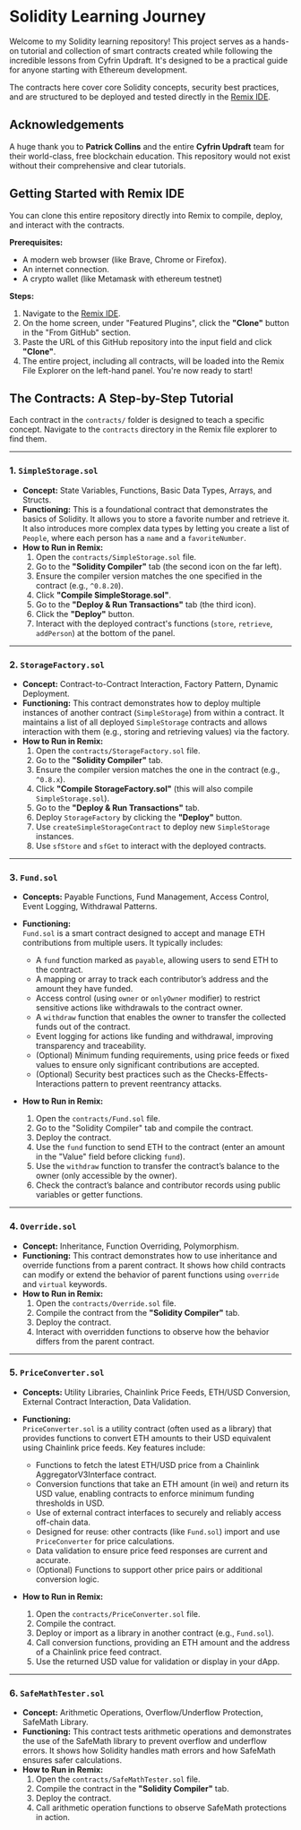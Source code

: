 # Solidity Learning Journey

Welcome to my Solidity learning repository! This project serves as a hands-on tutorial and collection of smart contracts created while following the incredible lessons from Cyfrin Updraft. It's designed to be a practical guide for anyone starting with Ethereum development.

The contracts here cover core Solidity concepts, security best practices, and are structured to be deployed and tested directly in the [Remix IDE](https://remix.ethereum.org/).

## Acknowledgements

A huge thank you to **Patrick Collins** and the entire **Cyfrin Updraft** team for their world-class, free blockchain education. This repository would not exist without their comprehensive and clear tutorials.

## Getting Started with Remix IDE

You can clone this entire repository directly into Remix to compile, deploy, and interact with the contracts.

**Prerequisites:**
*   A modern web browser (like Brave, Chrome or Firefox).
*   An internet connection.
*   A crypto wallet (like Metamask with ethereum testnet)

**Steps:**

1.  Navigate to the [Remix IDE](https://remix.ethereum.org/).
2.  On the home screen, under "Featured Plugins", click the **"Clone"** button in the "From GitHub" section.
3.  Paste the URL of this GitHub repository into the input field and click **"Clone"**.
4.  The entire project, including all contracts, will be loaded into the Remix File Explorer on the left-hand panel. You're now ready to start!

## The Contracts: A Step-by-Step Tutorial

Each contract in the `contracts/` folder is designed to teach a specific concept. Navigate to the `contracts` directory in the Remix file explorer to find them.

---

### 1. `SimpleStorage.sol`

* **Concept:** State Variables, Functions, Basic Data Types, Arrays, and Structs.
* **Functioning:** This is a foundational contract that demonstrates the basics of Solidity. It allows you to store a favorite number and retrieve it. It also introduces more complex data types by letting you create a list of `People`, where each person has a `name` and a `favoriteNumber`.
* **How to Run in Remix:**
    1. Open the `contracts/SimpleStorage.sol` file.
    2. Go to the **"Solidity Compiler"** tab (the second icon on the far left).
    3. Ensure the compiler version matches the one specified in the contract (e.g., `^0.8.20`).
    4. Click **"Compile SimpleStorage.sol"**.
    5. Go to the **"Deploy & Run Transactions"** tab (the third icon).
    6. Click the **"Deploy"** button.
    7. Interact with the deployed contract's functions (`store`, `retrieve`, `addPerson`) at the bottom of the panel.

---

### 2. `StorageFactory.sol`

* **Concept:** Contract-to-Contract Interaction, Factory Pattern, Dynamic Deployment.
* **Functioning:** This contract demonstrates how to deploy multiple instances of another contract (`SimpleStorage`) from within a contract. It maintains a list of all deployed `SimpleStorage` contracts and allows interaction with them (e.g., storing and retrieving values) via the factory.
* **How to Run in Remix:**
    1. Open the `contracts/StorageFactory.sol` file.
    2. Go to the **"Solidity Compiler"** tab.
    3. Ensure the compiler version matches the one in the contract (e.g., `^0.8.x`).
    4. Click **"Compile StorageFactory.sol"** (this will also compile `SimpleStorage.sol`).
    5. Go to the **"Deploy & Run Transactions"** tab.
    6. Deploy `StorageFactory` by clicking the **"Deploy"** button.
    7. Use `createSimpleStorageContract` to deploy new `SimpleStorage` instances.
    8. Use `sfStore` and `sfGet` to interact with the deployed contracts.

---

### 3. `Fund.sol`

*   **Concepts:** Payable Functions, Fund Management, Access Control, Event Logging, Withdrawal Patterns.
*   **Functioning:**  
    `Fund.sol` is a smart contract designed to accept and manage ETH contributions from multiple users. It typically includes:
    - A `fund` function marked as `payable`, allowing users to send ETH to the contract.
    - A mapping or array to track each contributor’s address and the amount they have funded.
    - Access control (using `owner` or `onlyOwner` modifier) to restrict sensitive actions like withdrawals to the contract owner.
    - A `withdraw` function that enables the owner to transfer the collected funds out of the contract.
    - Event logging for actions like funding and withdrawal, improving transparency and traceability.
    - (Optional) Minimum funding requirements, using price feeds or fixed values to ensure only significant contributions are accepted.
    - (Optional) Security best practices such as the Checks-Effects-Interactions pattern to prevent reentrancy attacks.

*   **How to Run in Remix:**
    1.  Open the `contracts/Fund.sol` file.
    2.  Go to the "Solidity Compiler" tab and compile the contract.
    3.  Deploy the contract.
    4.  Use the `fund` function to send ETH to the contract (enter an amount in the "Value" field before clicking `fund`).
    5.  Use the `withdraw` function to transfer the contract’s balance to the owner (only accessible by the owner).
    6.  Check the contract’s balance and contributor records using public variables or getter functions.

---

### 4. `Override.sol`

* **Concept:** Inheritance, Function Overriding, Polymorphism.
* **Functioning:** This contract demonstrates how to use inheritance and override functions from a parent contract. It shows how child contracts can modify or extend the behavior of parent functions using `override` and `virtual` keywords.
* **How to Run in Remix:**
    1. Open the `contracts/Override.sol` file.
    2. Compile the contract from the **"Solidity Compiler"** tab.
    3. Deploy the contract.
    4. Interact with overridden functions to observe how the behavior differs from the parent contract.

---

### 5. `PriceConverter.sol`

*   **Concepts:** Utility Libraries, Chainlink Price Feeds, ETH/USD Conversion, External Contract Interaction, Data Validation.
*   **Functioning:**  
    `PriceConverter.sol` is a utility contract (often used as a library) that provides functions to convert ETH amounts to their USD equivalent using Chainlink price feeds. Key features include:
    - Functions to fetch the latest ETH/USD price from a Chainlink AggregatorV3Interface contract.
    - Conversion functions that take an ETH amount (in wei) and return its USD value, enabling contracts to enforce minimum funding thresholds in USD.
    - Use of external contract interfaces to securely and reliably access off-chain data.
    - Designed for reuse: other contracts (like `Fund.sol`) import and use `PriceConverter` for price calculations.
    - Data validation to ensure price feed responses are current and accurate.
    - (Optional) Functions to support other price pairs or additional conversion logic.

*   **How to Run in Remix:**
    1.  Open the `contracts/PriceConverter.sol` file.
    2.  Compile the contract.
    3.  Deploy or import as a library in another contract (e.g., `Fund.sol`).
    4.  Call conversion functions, providing an ETH amount and the address of a Chainlink price feed contract.
    5.  Use the returned USD value for validation or display in your dApp.

---

### 6. `SafeMathTester.sol`

* **Concept:** Arithmetic Operations, Overflow/Underflow Protection, SafeMath Library.
* **Functioning:** This contract tests arithmetic operations and demonstrates the use of the SafeMath library to prevent overflow and underflow errors. It shows how Solidity handles math errors and how SafeMath ensures safer calculations.
* **How to Run in Remix:**
    1. Open the `contracts/SafeMathTester.sol` file.
    2. Compile the contract in the **"Solidity Compiler"** tab.
    3. Deploy the contract.
    4. Call arithmetic operation functions to observe SafeMath protections in action.
